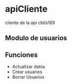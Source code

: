 # apiCliente
cliente de la api cbtis169

## Modulo de usuarios 

Funciones 
----------------
* Actualizar datos 
* Crear usuarios 
* Borrar Usuarios 
